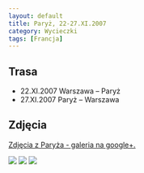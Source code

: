 ```yaml
---
layout: default
title: Paryż, 22-27.XI.2007
category: Wycieczki
tags: [Francja]
---
```


Trasa
-----

* 22.XI.2007 Warszawa – Paryż
* 27.XI.2007 Paryż – Warszawa

Zdjęcia
-------

[Zdjęcia z Paryża - galeria na google+.](https://plus.google.com/photos/+TomekKobyli%C5%84ski/albums/5137293778531903201?banner=pwa&sort=1)

![](https://cloud.githubusercontent.com/assets/1532732/3011976/752d529a-df33-11e3-8579-954311b4593c.JPG)
![](https://cloud.githubusercontent.com/assets/1532732/3011978/77179ffc-df33-11e3-8c00-199318dd0eba.JPG)
![](https://cloud.githubusercontent.com/assets/1532732/3011977/760812d6-df33-11e3-818f-f346dd322079.JPG)
